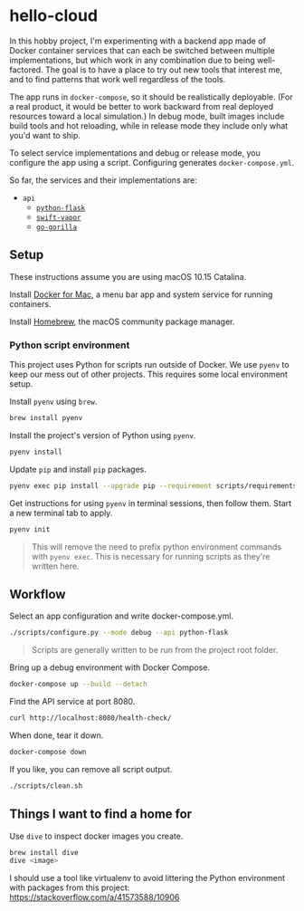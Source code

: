 # hello-cloud

In this hobby project, I'm experimenting with a backend app made of Docker
container services that can each be switched between multiple implementations,
but which work in any combination due to being well-factored.
The goal is to have a place to try out new tools that interest me,
and to find patterns that work well regardless of the tools.

The app runs in `docker-compose`, so it should be realistically deployable.
(For a real product, it would be better to work backward from real deployed
resources toward a local simulation.) In debug mode, built images include
build tools and hot reloading, while in release mode they include
only what you'd want to ship.

To select service implementations and debug or release mode, you configure
the app using a script. Configuring generates `docker-compose.yml`.

So far, the services and their implementations are:

- `api`
    - [`python-flask`](https://palletsprojects.com/p/flask/)
    - [`swift-vapor`](https://vapor.codes) 
    - [`go-gorilla`](https://www.gorillatoolkit.org) 

## Setup

These instructions assume you are using macOS 10.15 Catalina.

Install [Docker for Mac](
    https://hub.docker.com/editions/community/docker-ce-desktop-mac/
), a menu bar app and system service for running containers.

Install [Homebrew](https://brew.sh), the macOS community package manager.

### Python script environment

This project uses Python for scripts run outside of Docker.
We use `pyenv` to keep our mess out of other projects.
This requires some local environment setup.

Install `pyenv` using `brew`.

```bash
brew install pyenv
```

Install the project's version of Python using `pyenv`.

```bash
pyenv install
```

Update `pip` and install `pip` packages.

```bash
pyenv exec pip install --upgrade pip --requirement scripts/requirements.txt
```

Get instructions for using `pyenv` in terminal sessions, then follow them.
Start a new terminal tab to apply.

```bash
pyenv init
```

> This will remove the need to prefix python environment commands with
> `pyenv exec`. This is necessary for running scripts as they're written here.

## Workflow

Select an app configuration and write docker-compose.yml.

```bash
./scripts/configure.py --mode debug --api python-flask
```

> Scripts are generally written to be run from the project root folder.

Bring up a debug environment with Docker Compose.

```bash
docker-compose up --build --detach
```

Find the API service at port 8080.

```bash
curl http://localhost:8080/health-check/
```

When done, tear it down.

```bash
docker-compose down
```

If you like, you can remove all script output.

```bash
./scripts/clean.sh
```

## Things I want to find a home for

Use `dive` to inspect docker images you create.

```bash
brew install dive
dive <image>
```

I should use a tool like virtualenv to avoid littering the Python environment
with packages from this project: https://stackoverflow.com/a/41573588/10906

